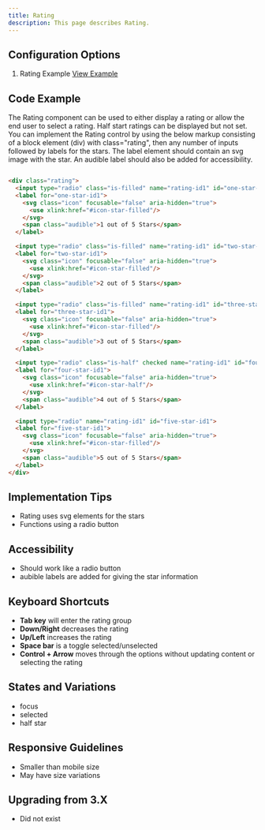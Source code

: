 ```yaml
---
title: Rating  
description: This page describes Rating.
---
```


## Configuration Options

1. Rating Example [View Example]( ../components/rating/example-index)

## Code Example

The Rating component can be used to either display a rating or allow the end user to select a rating. Half start ratings can be displayed but not set. You can implement the Rating control by using the below markup consisting of a block element (div) with class="rating", then any number of inputs followed by labels for the stars. The label element should contain an svg image with the star. An audible label should also be added for accessibility.

```html

<div class="rating">
  <input type="radio" class="is-filled" name="rating-id1" id="one-star-id1">
  <label for="one-star-id1">
    <svg class="icon" focusable="false" aria-hidden="true">
      <use xlink:href="#icon-star-filled"/>
    </svg>
    <span class="audible">1 out of 5 Stars</span>
  </label>

  <input type="radio" class="is-filled" name="rating-id1" id="two-star-id1">
  <label for="two-star-id1">
    <svg class="icon" focusable="false" aria-hidden="true">
      <use xlink:href="#icon-star-filled"/>
    </svg>
    <span class="audible">2 out of 5 Stars</span>
  </label>

  <input type="radio" class="is-filled" name="rating-id1" id="three-star-id1">
  <label for="three-star-id1">
    <svg class="icon" focusable="false" aria-hidden="true">
      <use xlink:href="#icon-star-filled"/>
    </svg>
    <span class="audible">3 out of 5 Stars</span>
  </label>

  <input type="radio" class="is-half" checked name="rating-id1" id="four-star-id1">
  <label for="four-star-id1">
    <svg class="icon" focusable="false" aria-hidden="true">
      <use xlink:href="#icon-star-half"/>
    </svg>
    <span class="audible">4 out of 5 Stars</span>
  </label>

  <input type="radio" name="rating-id1" id="five-star-id1">
  <label for="five-star-id1">
    <svg class="icon" focusable="false" aria-hidden="true">
      <use xlink:href="#icon-star-filled"/>
    </svg>
    <span class="audible">5 out of 5 Stars</span>
  </label>
</div>


```

## Implementation Tips

-   Rating uses svg elements for the stars
-   Functions using a radio button

## Accessibility

-   Should work like a radio button
-   aubible labels are added for giving the star information

## Keyboard Shortcuts

-   **Tab key** will enter the rating group
-   **Down/Right** decreases the rating
-   **Up/Left** increases the rating
-   **Space bar** is a toggle selected/unselected
-   **Control + Arrow** moves through the options without updating content or selecting the rating

## States and Variations

-   focus
-   selected
-   half star

## Responsive Guidelines

-   Smaller than mobile size
-   May have size variations

## Upgrading from 3.X

-   Did not exist
